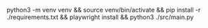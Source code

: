 python3 -m venv venv &&
source venv/bin/activate &&
pip install -r ./requirements.txt &&
playwright install &&
python3 ./src/main.py
